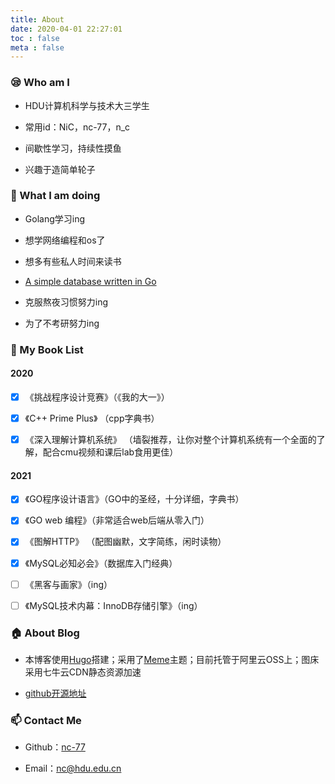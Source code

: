 ```yaml
---
title: About
date: 2020-04-01 22:27:01
toc : false
meta : false
---
```

### :sleepy: Who am I 

- HDU计算机科学与技术大三学生

- 常用id：NiC，nc-77，n_c

- 间歇性学习，持续性摸鱼

- 兴趣于造简单轮子

  

### :palm_tree: ​What I am doing 

- Golang学习ing

- 想学网络编程和os了

- 想多有些私人时间来读书

- [A simple database written in Go](https://github.com/roseduan/rosedb)

- 克服熬夜习惯努力ing

- 为了不考研努力ing

  

### :blue_book: ​My Book List  

#### 2020

- [x] 《挑战程序设计竞赛》（《我的大一》）

- [x] 《C++ Prime Plus》 （cpp字典书）

- [x] 《深入理解计算机系统》 （墙裂推荐，让你对整个计算机系统有一个全面的了解，配合cmu视频和课后lab食用更佳）

  
#### 2021

- [x] 《GO程序设计语言》（GO中的圣经，十分详细，字典书）

- [x] 《GO web 编程》（非常适合web后端从零入门）

- [x] 《图解HTTP》 （配图幽默，文字简练，闲时读物）

- [x] 《MySQL必知必会》（数据库入门经典）

- [ ] 《黑客与画家》（ing）

- [ ] 《MySQL技术内幕：InnoDB存储引擎》（ing）

  

### :house: ​About Blog  

- 本博客使用[Hugo](https://github.com/gohugoio/hugo)搭建；采用了[Meme](https://github.com/reuixiy/hugo-theme-meme)主题；目前托管于阿里云OSS上；图床采用七牛云CDN静态资源加速

- [github开源地址](https://github.com/nc-77/blog)

  

### :mailbox: ​Contact Me 

- Github：[nc-77](https://github.com/nc-77)

- Email：nc@hdu.edu.cn

